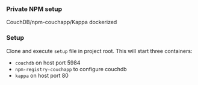 ### Private NPM setup
CouchDB/npm-couchapp/Kappa dockerized

### Setup
Clone and execute `setup` file in project root.
This will start three containers:
- `couchdb` on host port 5984
- `npm-registry-couchapp` to configure couchdb
- `kappa` on host port 80

